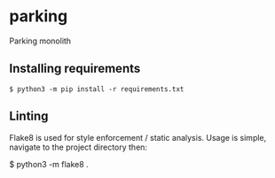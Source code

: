 # parking
Parking monolith

## Installing requirements

    $ python3 -m pip install -r requirements.txt

## Linting

Flake8 is used for style enforcement / static analysis. Usage is simple,
navigate to the project directory then:

   $ python3 -m flake8 .
